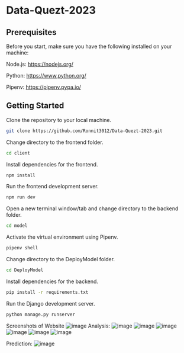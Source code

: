 # Data-Quezt-2023

## Prerequisites

Before you start, make sure you have the following installed on your machine:

Node.js: https://nodejs.org/

Python: https://www.python.org/

Pipenv: https://pipenv.pypa.io/

## Getting Started

Clone the repository to your local machine.

```bash
git clone https://github.com/Ronnit3012/Data-Quezt-2023.git
```
Change directory to the frontend folder.
```bash
cd client
```
Install dependencies for the frontend.
```bash
npm install
```
Run the frontend development server.
```bash
npm run dev
```
Open a new terminal window/tab and change directory to the backend folder.
```bash
cd model
```
Activate the virtual environment using Pipenv.
```bash
pipenv shell
```
Change directory to the DeployModel folder.
```bash
cd DeployModel
```
Install dependencies for the backend.
```bash
pip install -r requirements.txt
```
Run the Django development server.
```bash
python manage.py runserver
```
Screenshots of Website
![image](https://user-images.githubusercontent.com/80092848/232133157-6a1f78d8-b5e4-43e9-a75a-db93956b3868.png)
Analysis:
![image](https://user-images.githubusercontent.com/80092848/232134522-d529676e-4ac9-49b9-9dff-6c7c4bb4c106.png)
![image](https://user-images.githubusercontent.com/80092848/232134577-3286af9f-e58d-49cc-b3f9-87ce3fbf7db6.png)
![image](https://user-images.githubusercontent.com/80092848/232134632-05e22a2c-06eb-4c4e-bc65-ce215cf53749.png)
![image](https://user-images.githubusercontent.com/80092848/232134717-bc83b134-2be1-4c4c-9fef-bc58031bce94.png)
![image](https://user-images.githubusercontent.com/80092848/232134858-803ca8ec-ad28-415c-b34a-dde2a881c09b.png)
![image](https://user-images.githubusercontent.com/80092848/232134938-fb3f7598-34b2-4f03-a157-e22194e3fda6.png)

Prediction:
![image](https://user-images.githubusercontent.com/80092848/232135009-a93780c7-7bf2-4d47-95b5-433547c68b7f.png)




